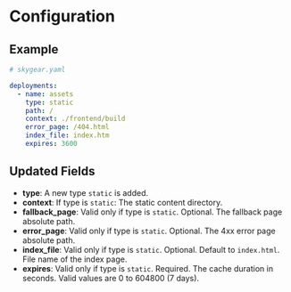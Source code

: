 # Configuration

## Example
```yaml
# skygear.yaml

deployments:
  - name: assets
    type: static
    path: /
    context: ./frontend/build
    error_page: /404.html
    index_file: index.htm
    expires: 3600
```

## Updated Fields

- **type**: A new type `static` is added.
- **context**: If type is `static`: The static content directory.
- **fallback_page**: Valid only if type is `static`. Optional.
                  The fallback page absolute path.
- **error_page**: Valid only if type is `static`. Optional.
                  The 4xx error page absolute path.
- **index_file**: Valid only if type is `static`. Optional. Default to `index.html`.
                  File name of the index page.
- **expires**: Valid only if type is `static`. Required.
               The cache duration in seconds. Valid values are 0 to 604800 (7 days).
